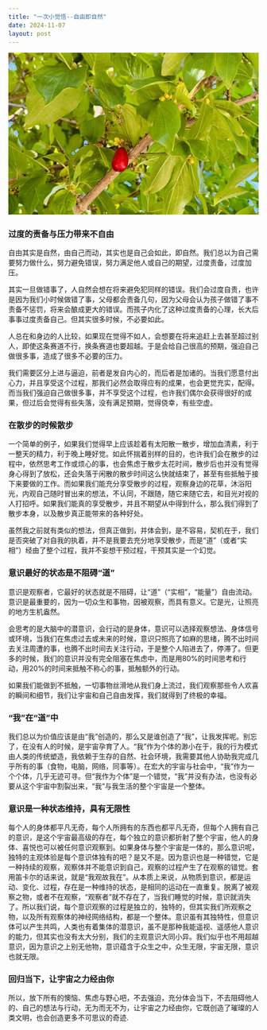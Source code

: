 ```yaml
---
title: "一次小觉悟--自由即自然"
date: 2024-11-07
layout: post
---
```


<div style="margin-bottom: 20px">
  <img src="/assets/2024-11-07-freedom-nature/freedom-nature.jpg" class="centered-image" />
</div>

<meta property="og:image" content="https://junbo.li/assets/2024-11-07-freedom-nature/freedom-nature.jpg">

### 过度的责备与压力带来不自由

自由其实是自然，由自己而动，其实也是自己会如此，即自然。我们总以为自己需要努力做什么，努力避免错误，努力满足他人或自己的期望，过度责备，过度加压。

其实一旦做错事了，人自然会想在将来避免犯同样的错误。我们会过度自责，也许是因为我们小时候做错了事，父母都会责备几句，因为父母会认为孩子做错了事不责备不惩罚，将来会酿成更大的错误。而孩子内化了这种过度责备的心理，长大后事事过度责备自己。但其实很多时候，不必要如此。

人总在和身边的人比较，如果现在觉得不如人，会想要在将来追赶上去甚至超过别人，即使这条赛道不行，换条赛道也要超越。于是会给自己很高的预期，强迫自己做很多事，造成了很多不必要的压力。

我们需要区分上进与逼迫，前者是发自内心的，而后者是加诸的。当我们愿意付出心力，并且享受这个过程，那我们必然会取得应有的成果，也会更觉充实，配得。而当我们强迫自己做很多事，并不享受这个过程，也许我们偶尔会获得很好的成果，但过后会觉得有些失落，没有满足预期，觉得侥幸，有些空虚。

### 在散步的时候散步

一个简单的例子，如果我们觉得早上应该趁着有太阳散一散步，增加血清素，利于一整天的精力，利于晚上睡好觉。如此怀揣着别样的目的，也许我们会在散步的过程中，依然思考工作或烦心的事，也会焦虑于散步太花时间，散步后也并没有觉得身心得到了放松，还会失落于闲散的散步时间这么快就结束了，甚至有些抵触于接下来要做的工作。而如果我们能充分享受散步的过程，观察身边的花草，沐浴阳光，内观自己随时冒出来的想法，不认同，不跟随，随它来随它去，和目光对视的人打招呼。如果我们能真的享受散步，并且不期望从中得到什么，那么我们得到了散步本身，以及散步真正能带来的各种好处。

虽然我之前就有类似的想法，但真正做到，并体会到，是不容易，契机在于，我们是否突破了对自我的执着，并不是我要去充分地享受散步，而是“道”（或者“实相”）经由了整个过程，我并不妄想干预过程，干预其实是一个幻觉。

### 意识最好的状态是不阻碍“道”

意识是观察者，它最好的状态就是不阻碍，让“道”（“实相”，“能量”）自由流动。意识是最重要的，因为一切众生和事物，因被观察，而具有意义。它是光，让照亮的地方生机盎然。

会思考的是大脑中的潜意识，会行动的是身体，意识可以选择观察想法、身体信号或环境，当我们在焦虑过去或未来的时候，意识只照亮了如麻的思绪，腾不出时间去关注周遭的事，也腾不出时间去关注行动，于是整个人陷进去了，停滞了。但更多的时候，我们的意识并没有完全阻塞在焦虑中，而是用80%的时间思考和行动，用20%的时间来抵触不称心的事，抵触额外的行动。

如果我们能做到不抵触，一切事物丝滑地从我们身上流过，我们观察那些令人欢喜的瞬间和细节，我们让宇宙和自己自由发挥，我们就得到了终极的幸福。

### “我”在“道”中

我们总以为价值应该是由“我”创造的，那么又是谁创造了“我”，让我发挥呢。别忘了，在没有人的时候，是宇宙孕育了人。“我”作为个体的渺小在于，我的行为模式由人类的传统塑造，我依赖于生存的自然、社会环境，我需要其他人协助我完成几乎所有的事（食物，电脑，网络，同事等）。在宏大的宇宙与社会中，“我”作为一个个体，几乎无迹可寻。但“我作为个体”是一个错觉，“我”并没有办法，也没有必要从这个宇宙中割裂出来，“我”与我生活的整个宇宙是一个整体。

### 意识是一种状态维持，具有无限性

每个人的身体都平凡无奇，每个人所拥有的东西也都平凡无奇，但每个人拥有自己的意识，是这个宇宙最高级的存在，每个独立的意识都折射了整个宇宙，他人的身体、喜悦也可以被任何意识观察到。如果身体与整个宇宙是一体的，那么意识呢，独特的主观体验是每个意识体独有的吧？是又不是。因为意识也是一种错觉，它是一种持续的观察，观察体并不能意识到自己，观察的过程产生了在观察的错觉。套用笛卡尔的话来说，就是“我观故我在”。从本质上来说，从物质到意识，都是运动、变化、过程，存在是一种维持的状态，是相同的运动在一直重复。脱离了被观察之物，或者不在观察，“观察者”就不存在了，当我们睡觉的时候，意识就消失了。所以我们说，每个意识观察的过程是独立的，独特的，但其实我们所观察之物，以及所有观察体的神经网络结构，都是一个整体。意识虽有其独特性，但意识体可以产生共鸣，人类也有着集体的潜意识，虽不是那种我能遥视、遥感他人意识的能力，但其实也没有太大分别，我们的主观意识大同小异。我们似乎也不用超越意识，因为意识之上别无他物，意识蕴含于众生之中，众生无限，宇宙无限，意识也就无限。

### 回归当下，让宇宙之力经由你

所以，放下所有的懊恼、焦虑与野心吧，不去强迫，充分体会当下，不去阻碍他人的、自己的想法与行动，无为而无不为，让宇宙之力经由你，它既创造了璀璨的人类文明，也会创造更多不可思议的奇迹.
